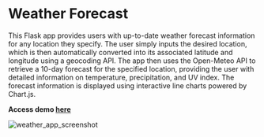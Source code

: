 # Weather Forecast

This Flask app provides users with up-to-date weather forecast information for any location they specify. The user simply inputs the desired location, which is then automatically converted into its associated latitude and longitude using a geocoding API. The app then uses the Open-Meteo API to retrieve a 10-day forecast for the specified location, providing the user with detailed information on temperature, precipitation, and UV index. The forecast information is displayed using interactive line charts powered by Chart.js.

**Access demo [here](https://weather-app-aw0x.onrender.com/)**

![weather_app_screenshot](https://user-images.githubusercontent.com/41703555/232328662-8f1ad628-3705-4cb4-8f86-6e8e61bb97ba.jpg)
